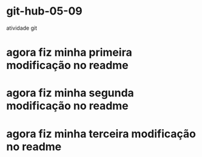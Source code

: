 # git-hub-05-09
atividade git 
# agora fiz minha primeira modificação no readme
# agora fiz minha segunda modificação no readme
# agora fiz minha terceira modificação no readme